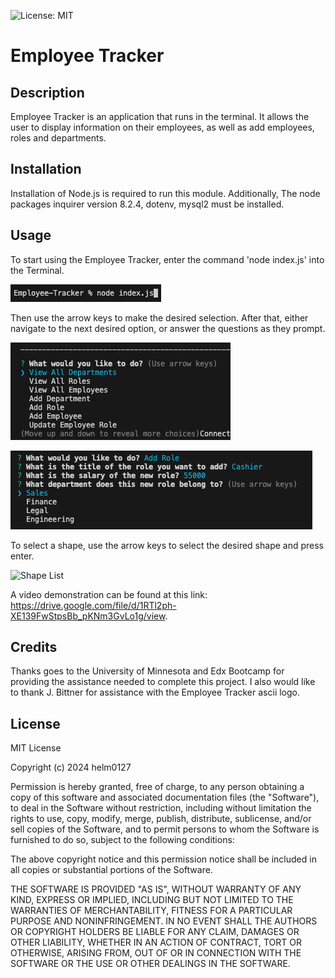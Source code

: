 ![License: MIT](https://img.shields.io/badge/License-MIT-yellow.svg)

# Employee Tracker

## Description

Employee Tracker is an application that runs in the terminal. It allows the user to display information on their employees, as well as add employees, roles and departments.

## Installation

Installation of Node.js is required to run this module. Additionally, The node packages inquirer version 8.2.4, dotenv, mysql2 must be installed.

## Usage

To start using the Employee Tracker, enter the command 'node index.js' into the Terminal. 

![How To Start Employee Tracker](./assets/images/initialize_App.png)

Then use the arrow keys to make the desired selection. After that, either navigate to the next desired option, or answer the questions as they prompt.

![Employee Tracker Prompt](./assets/images/Prompt_Options.png)

![Employee Tracker Question Prompt](./assets/images/Question_Prompt.png)

To select a shape, use the arrow keys to select the desired shape and press enter.

![Shape List](./assets/images/SVG_shape_list.png)

A video demonstration can be found at this link: https://drive.google.com/file/d/1RTl2ph-XE139FwStpsBb_pKNm3GvLo1g/view.

## Credits

Thanks goes to the University of Minnesota and Edx Bootcamp for providing the assistance needed to complete this project. I also would like to thank J. Bittner for assistance with the Employee Tracker ascii logo.

## License

MIT License

Copyright (c) 2024 helm0127

Permission is hereby granted, free of charge, to any person obtaining a copy
of this software and associated documentation files (the "Software"), to deal
in the Software without restriction, including without limitation the rights
to use, copy, modify, merge, publish, distribute, sublicense, and/or sell
copies of the Software, and to permit persons to whom the Software is
furnished to do so, subject to the following conditions:

The above copyright notice and this permission notice shall be included in all
copies or substantial portions of the Software.

THE SOFTWARE IS PROVIDED "AS IS", WITHOUT WARRANTY OF ANY KIND, EXPRESS OR
IMPLIED, INCLUDING BUT NOT LIMITED TO THE WARRANTIES OF MERCHANTABILITY,
FITNESS FOR A PARTICULAR PURPOSE AND NONINFRINGEMENT. IN NO EVENT SHALL THE
AUTHORS OR COPYRIGHT HOLDERS BE LIABLE FOR ANY CLAIM, DAMAGES OR OTHER
LIABILITY, WHETHER IN AN ACTION OF CONTRACT, TORT OR OTHERWISE, ARISING FROM,
OUT OF OR IN CONNECTION WITH THE SOFTWARE OR THE USE OR OTHER DEALINGS IN THE
SOFTWARE.
